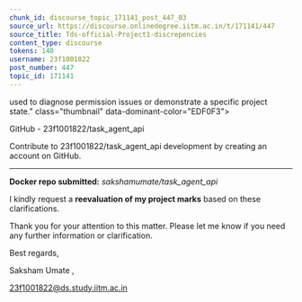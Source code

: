 ```yaml
---
chunk_id: discourse_topic_171141_post_447_03
source_url: https://discourse.onlinedegree.iitm.ac.in/t/171141/447
source_title: Tds-official-Project1-discrepencies
content_type: discourse
tokens: 140
username: 23f1001822
post_number: 447
topic_id: 171141
---
```


 used to diagnose permission issues or demonstrate a specific project state." class="thumbnail" data-dominant-color="EDF0F3">

GitHub - 23f1001822/task_agent_api

Contribute to 23f1001822/task_agent_api development by creating an account on GitHub.

---

**Docker repo submitted:** *sakshamumate/task_agent_api*

I kindly request a **reevaluation of my project marks** based on these clarifications.

Thank you for your attention to this matter. Please let me know if you need any further information or clarification.

Best regards,

Saksham Umate ,

23f1001822@ds.study.iitm.ac.in
